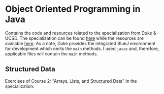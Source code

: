 # Object Oriented Programming in Java  
Contains the code and resources related to the specialization from Duke & UCSD. The specialization can be found [here](https://www.coursera.org/specializations/object-oriented-programming) while the resources are available [here](http://www.dukelearntoprogram.com/). As a note, Duke provides the integrated BlueJ environment for development which omits the `main` methods. I used `javac` and, therefore, applicable files will contain the `main` methods. 

## Structured Data
Exercises of Course 2: "Arrays, Lists, and Structured Data" in the specialization.
